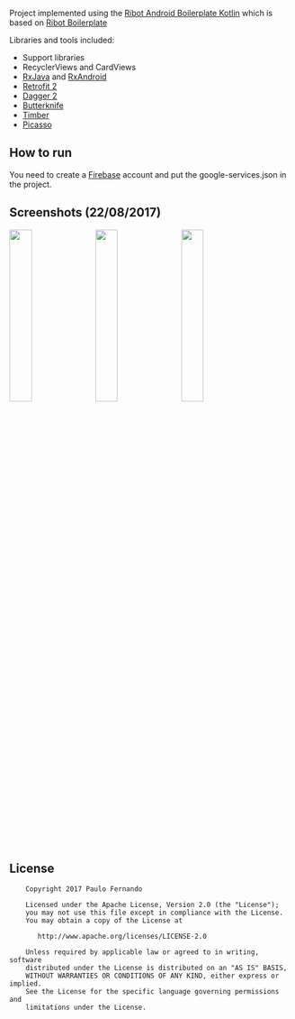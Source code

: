 Project implemented using the [Ribot Android Boilerplate Kotlin](https://github.com/viniciussoares/ribot-android-boilerplate-kotlin) which is based on [Ribot Boilerplate](https://github.com/ribot/android-boilerplate)

Libraries and tools included:

- Support libraries
- RecyclerViews and CardViews 
- [RxJava](https://github.com/ReactiveX/RxJava) and [RxAndroid](https://github.com/ReactiveX/RxAndroid) 
- [Retrofit 2](http://square.github.io/retrofit/)
- [Dagger 2](http://google.github.io/dagger/)
- [Butterknife](https://github.com/JakeWharton/butterknife)
- [Timber](https://github.com/JakeWharton/timber)
- [Picasso](https://github.com/square/picasso)

## How to run

You need to create a [Firebase](https://firebase.google.com) account and put the google-services.json in the project.

## Screenshots (22/08/2017)

<img src="http://paulo.site/app/localchat/users.png" width="28%" /> &nbsp; <img src="http://paulo.site/app/localchat/chats.png" width="28%" /> &nbsp; <img src="http://paulo.site/app/localchat/room.png" width="28%" />

## License

```
    Copyright 2017 Paulo Fernando

    Licensed under the Apache License, Version 2.0 (the "License");
    you may not use this file except in compliance with the License.
    You may obtain a copy of the License at

       http://www.apache.org/licenses/LICENSE-2.0

    Unless required by applicable law or agreed to in writing, software
    distributed under the License is distributed on an "AS IS" BASIS,
    WITHOUT WARRANTIES OR CONDITIONS OF ANY KIND, either express or implied.
    See the License for the specific language governing permissions and
    limitations under the License.
```

